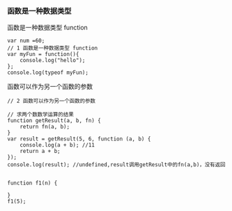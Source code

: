 ### 函数是一种数据类型 ###

函数是一种数据类型 function

    var num =60;
    // 1 函数是一种数据类型 function
    var myFun = function(){
        console.log("hello");
    };
    console.log(typeof myFun);

函数可以作为另一个函数的参数

    // 2 函数可以作为另一个函数的参数

    // 求两个数数学运算的结果
    function getResult(a, b, fn) {
        return fn(a, b);
    }
    var result = getResult(5, 6, function (a, b) {
        console.log(a + b); //11
        return a + b;
    });
    console.log(result); //undefined,result调用getResult中的fn(a,b)，没有返回
    

    function f1(n) {

    }
    f1(5);